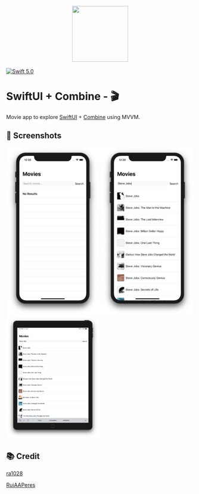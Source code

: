 <p align="center">
  <img width="150" height="150" src="https://developer.apple.com/assets/elements/icons/swiftui/swiftui-96x96.png" />
</p>

<a href="https://developer.apple.com/swift/" target="_blank">
  <img src="https://img.shields.io/badge/Swift-5.0-orange.svg?style=flat" alt="Swift 5.0">
</a>

# SwiftUI + Combine - 🎬

Movie app to explore <a href="https://developer.apple.com/xcode/swiftui/">SwiftUI</a> + <a href="https://developer.apple.com/documentation/combine/">Combine</a> using MVVM.
 
## 📸 Screenshots

<img width="250" src="./resources/empty.png"/> <img width="250" src="./resources/results.png"/> <img width="250" src="./resources/ipad.png"/>


## 📚 Credit

<a href="https://github.com/ra1028">ra1028</a></p>
<a href="https://github.com/RuiAAPeres">RuiAAPeres</a> 